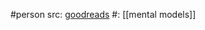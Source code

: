 #person 
src: [goodreads](https://www.goodreads.com/author/show/7871969.Shane_Parrish) 
#: [[mental models]] 

